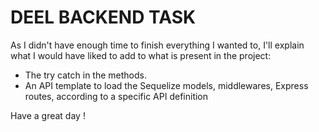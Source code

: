 # DEEL BACKEND TASK

 As I didn't have enough time to finish everything I wanted to, I'll explain what I would have liked to add to what is present in the project: 

- The try catch in the methods.
- An API template to load the Sequelize models, middlewares, Express routes, according to a specific API definition

Have a great day !
